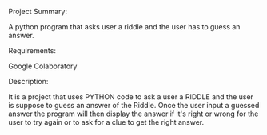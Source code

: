 Project Summary: 


A python program that asks user a riddle and the user has to guess an answer.

Requirements: 


 Google Colaboratory

Description:


It is a project that uses PYTHON code to ask a user a RIDDLE and the user is suppose to guess an answer
of the Riddle. Once the user input a guessed answer the program will then display the answer if it's right or wrong for the user to try again or to ask for a clue to get the right answer.
